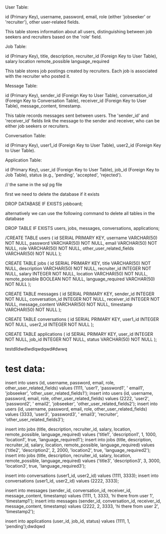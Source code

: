 User Table:

id (Primary Key),
username,
password,
email,
role (either 'jobseeker' or 'recruiter'),
other user-related fields.

This table stores information about all users, distinguishing between job seekers and recruiters based on the 'role' field.

Job Table:

id (Primary Key),
title,
description,
recruiter_id (Foreign Key to User Table),
salary
location
remote_possible
language_required

This table stores job postings created by recruiters. Each job is associated with the recruiter who posted it.

Message Table:

id (Primary Key),
sender_id (Foreign Key to User Table),
conversation_id (Foreign Key to Conversation Table),
receiver_id (Foreign Key to User Table),
message_content,
timestamp.

This table records messages sent between users. The 'sender_id' and 'receiver_id' fields link the message to the sender and receiver, who can be either job seekers or recruiters.

Conversation Table:

id (Primary Key),
user1_id (Foreign Key to User Table),
user2_id (Foreign Key to User Table).

Application Table:

id (Primary Key),
user_id (Foreign Key to User Table),
job_id (Foreign Key to Job Table),
status (e.g., 'pending', 'accepted', 'rejected').

// the same in the sql pg file

first we need to delete the database if it exists

DROP DATABASE IF EXISTS jobboard;

alternatively we can use the following command to delete all tables in the database

DROP TABLE IF EXISTS users, jobs, messages, conversations, applications;

/CREATE TABLE users (
id SERIAL PRIMARY KEY,
username VARCHAR(50) NOT NULL,
password VARCHAR(50) NOT NULL,
email VARCHAR(50) NOT NULL,
role VARCHAR(50) NOT NULL,
other_user_related_fields VARCHAR(50) NOT NULL
);

CREATE TABLE jobs (
id SERIAL PRIMARY KEY,
title VARCHAR(50) NOT NULL,
description VARCHAR(50) NOT NULL,
recruiter_id INTEGER NOT NULL,
salary INTEGER NOT NULL,
location VARCHAR(50) NOT NULL,
remote_possible BOOLEAN NOT NULL,
language_required VARCHAR(50) NOT NULL
);

CREATE TABLE messages (
id SERIAL PRIMARY KEY,
sender_id INTEGER NOT NULL,
conversation_id INTEGER NOT NULL,
receiver_id INTEGER NOT NULL,
message_content VARCHAR(50) NOT NULL,
timestamp VARCHAR(50) NOT NULL
);

CREATE TABLE conversations (
id SERIAL PRIMARY KEY,
user1_id INTEGER NOT NULL,
user2_id INTEGER NOT NULL
);

CREATE TABLE applications (
id SERIAL PRIMARY KEY,
user_id INTEGER NOT NULL,
job_id INTEGER NOT NULL,
status VARCHAR(50) NOT NULL
);

testdlldwdlwdlqwdqwd#dwwq

# test data:

insert into users (id, username, password, email, role, other_user_related_fields) values (1111, 'user1', 'password1', ' email1', 'jobseeker', 'other_user_related_fields1');
insert into users (id, username, password, email, role, other_user_related_fields) values (2222, 'user2', 'password2', ' email2', 'jobseeker', 'other_user_related_fields2');
insert into users (id, username, password, email, role, other_user_related_fields) values (3333, 'user3', 'password3', ' email3', 'recruiter', 'other_user_related_fields3');

insert into jobs (title, description, recruiter_id, salary, location, remote_possible, language_required) values ('title1', 'description1', 1, 1000, 'location1', true, 'language_required1');
insert into jobs (title, description, recruiter_id, salary, location, remote_possible, language_required) values ('title2', 'description2', 2, 2000, 'location2', true, 'language_required2');
insert into jobs (title, description, recruiter_id, salary, location, remote_possible, language_required) values ('title3', 'description3', 3, 3000, 'location3', true, 'language_required3');

insert into conversations (user1_id, user2_id) values (1111, 3333);
insert into conversations (user1_id, user2_id) values (2222, 3333);

insert into messages (sender_id, conversation_id, receiver_id, message_content, timestamp) values (1111, 1, 3333, 'hi there from user 1', 'timestamp1');
insert into messages (sender_id, conversation_id, receiver_id, message_content, timestamp) values (2222, 2, 3333, 'hi there from user 2', 'timestamp2');

insert into applications (user_id, job_id, status) values (1111, 1, 'pending');dwdqwd
